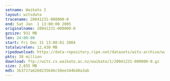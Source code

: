 ```yaml
---
setname: Waikato I
layout: witsdata
tracename: 20041231-000000-0
end: Sat Jan  1 13:00:00 2005
originalname: 20041231-000000-0
gzsize: 931 MB
len: 24:00:00
start: Fri Dec 31 13:00:01 2004
totalwirelen: 12,430 MB
ripedownload: https://data-repository.ripe.net/datasets/wits-archive/waikato/1/20041231-000000-0.gz
pkts: 38 million
download: ftp://wits.cs.waikato.ac.nz/waikato/1/20041231-000000-0.gz
size: 2,655 MB
md5: 3b3717a6268235646c58ee344b40a3ab
---
```

